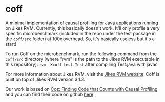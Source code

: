 # coff
A minimal implementation of causal profiling for Java applications running on Jikes RVM. Currently, this basically doesn't work. It'll only profile a very specific microbenchmark (included in the repo under the test package in the `coff/src` folder) at 100x overhead. So, it's basically useless but it's a start!

To run Coff on the microbenchmark, run the following command from the `coff/src` directory (where "rvm" is the path to the Jikes RVM executable in this repository): `rvm -Xcoff test.Test` after compiling Test.java with javac

For more information about Jikes RVM, visit the [Jikes RVM website](https://jikesrvm.org). Coff is built on top of Jikes RVM version 3.1.3.

Our work is based on [Coz: Finding Code that Counts with Causal Profiling](http://sigops.org/sosp/sosp15/current/2015-Monterey/printable/090-curtsinger.pdf) and you can find their code on github [here](https://github.com/plasma-umass/coz).
